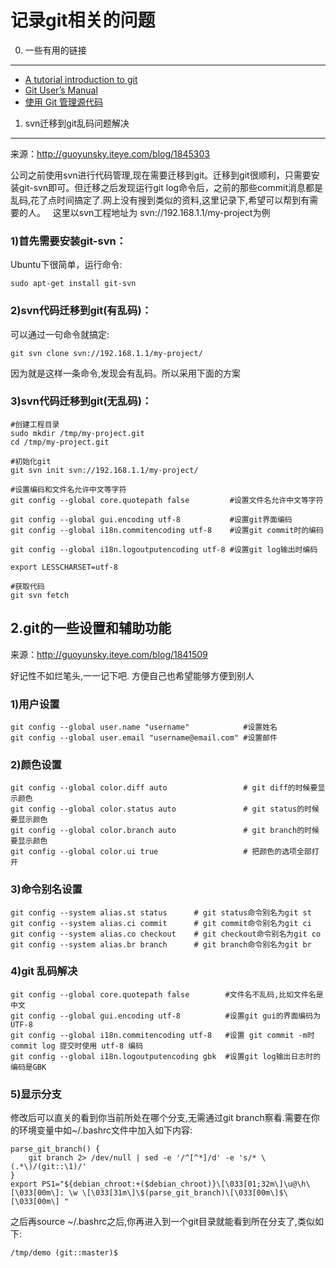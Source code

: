 记录git相关的问题
=====

0. 一些有用的链接
-----
  * [A tutorial introduction to git](https://www.kernel.org/pub/software/scm/git/docs/v1.4.4.4/tutorial.html)
  * [Git User’s Manual](https://www.kernel.org/pub/software/scm/git/docs/user-manual.html)
  * [使用 Git 管理源代码](http://www.ibm.com/developerworks/cn/linux/l-git/)

1. svn迁移到git乱码问题解决
-----
来源：http://guoyunsky.iteye.com/blog/1845303

  公司之前使用svn进行代码管理,现在需要迁移到git。迁移到git很顺利，只需要安装git-svn即可。但迁移之后发现运行git log命令后，之前的那些commit消息都是乱码,花了点时间搞定了.网上没有搜到类似的资料,这里记录下,希望可以帮到有需要的人。
 
  这里以svn工程地址为 svn://192.168.1.1/my-project为例
### 1)首先需要安装git-svn：
  Ubuntu下很简单，运行命令:

    sudo apt-get install git-svn

### 2)svn代码迁移到git(有乱码)：
  可以通过一句命令就搞定:

    git svn clone svn://192.168.1.1/my-project/

  因为就是这样一条命令,发现会有乱码。所以采用下面的方案
 
### 3)svn代码迁移到git(无乱码)：

    #创建工程目录  
    sudo mkdir /tmp/my-project.git  
    cd /tmp/my-project.git  
      
    #初始化git  
    git svn init svn://192.168.1.1/my-project/  
      
    #设置编码和文件名允许中文等字符  
    git config --global core.quotepath false         #设置文件名允许中文等字符  
    git config --global gui.encoding utf-8           #设置git界面编码  
    git config --global i18n.commitencoding utf-8    #设置git commit时的编码  
    git config --global i18n.logoutputencoding utf-8 #设置git log输出时编码  
    export LESSCHARSET=utf-8  
      
    #获取代码  
    git svn fetch


2.git的一些设置和辅助功能
-----
来源：http://guoyunsky.iteye.com/blog/1841509

好记性不如烂笔头,一一记下吧. 方便自己也希望能够方便到别人
 
### 1)用户设置

    git config --global user.name "username"            #设置姓名
    git config --global user.email "username@email.com" #设置邮件

### 2)颜色设置

    git config --global color.diff auto                 # git diff的时候要显示颜色
    git config --global color.status auto               # git status的时候要显示颜色
    git config --global color.branch auto               # git branch的时候要显示颜色
    git config --global color.ui true                   # 把颜色的选项全部打开

### 3)命令别名设置

    git config --system alias.st status      # git status命令别名为git st
    git config --system alias.ci commit      # git commit命令别名为git ci
    git config --system alias.co checkout    # git checkout命令别名为git co
    git config --system alias.br branch      # git branch命令别名为git br

### 4)git 乱码解决

    git config --global core.quotepath false        #文件名不乱码,比如文件名是中文
    git config --global gui.encoding utf-8          #设置git gui的界面编码为UTF-8
    git config --global i18n.commitencoding utf-8   #设置 git commit -m时commit log 提交时使用 utf-8 编码
    git config --global i18n.logoutputencoding gbk  #设置git log输出日志时的编码是GBK

### 5)显示分支

修改后可以直关的看到你当前所处在哪个分支,无需通过git branch察看.需要在你的环境变量中如~/.bashrc文件中加入如下内容:

    parse_git_branch() {  
        git branch 2> /dev/null | sed -e '/^[^*]/d' -e 's/* \(.*\)/(git::\1)/'  
    }  
    export PS1="${debian_chroot:+($debian_chroot)}\[\033[01;32m\]\u@\h\[\033[00m\]: \w \[\033[31m\]\$(parse_git_branch)\[\033[00m\]$\[\033[00m\] "  

  之后再source ~/.bashrc之后,你再进入到一个git目录就能看到所在分支了,类似如下:

    /tmp/demo (git::master)$
